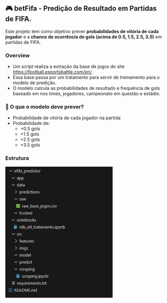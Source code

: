 ## 🎮 betFifa - Predição de Resultado em Partidas de FIFA.

Este projeto tem como objetivo prever **probabilidades de vitória de cada jogador** e a **chance de ocorrência de gols (acima de 0.5, 1.5, 2.5, 3.5)** em partidas de FIFA.

### Overview

- Um script realiza a extração da base de jogos do site https://football.esportsbattle.com/en/.
- Essa base passa por um tratamento para servir de treinamento para o modelo de predição.
- O modelo calcula as probabilidades de resultado e frequência de gols baseado em nos times, jogadores, campeonato em questão e estádio.
 
### 🧠 O que o modelo deve prever?

- Probabilidade de vitória de cada jogador na partida
- Probabilidade de:
  - +0.5 gols
  - +1.5 gols
  - +2.5 gols
  - +3.5 gols

### Estrutura

![alt text](efifa_predictor\src\imgs\image.png)